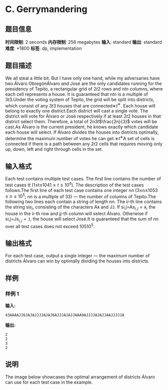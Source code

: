 # C. Gerrymandering

## 题目信息

**时间限制**: 2 seconds
**内存限制**: 256 megabytes
**输入**: standard
**输出**: standard
**难度**: *1800
**标签**: dp, implementation

## 题目描述

We all steal a little bit. But I have only one hand, while my adversaries have two.Álvaro ObregónÁlvaro and José are the only candidates running for the presidency of Tepito, a rectangular grid of 2$t$$2$ rows and n$t$$n$ columns, where each cell represents a house. It is guaranteed that n$t$$n$ is a multiple of 3$t$$3$.Under the voting system of Tepito, the grid will be split into districts, which consist of any 3$t$$3$ houses that are connected∗$t$$^{\text{∗}}$. Each house will belong to exactly one district.Each district will cast a single vote. The district will vote for Álvaro or José respectively if at least 2$t$$2$ houses in that district select them. Therefore, a total of 2n3$t$$\frac{2n}{3}$ votes will be cast.As Álvaro is the current president, he knows exactly which candidate each house will select. If Álvaro divides the houses into districts optimally, determine the maximum number of votes he can get.∗$t$$^{\text{∗}}$A set of cells is connected if there is a path between any 2$t$$2$ cells that requires moving only up, down, left and right through cells in the set.

## 输入格式

Each test contains multiple test cases. The first line contains the number of test cases t$t$ (1≤t≤104$1 \le t \le 10^4$). The description of the test cases follows.The first line of each test case contains one integer n$n$ (3≤n≤105$3 \le n \le 10^5$; n$n$ is a multiple of 3$3$) — the number of columns of Tepito.The following two lines each contain a string of length n$n$. The i$i$-th line contains the string si$s_i$, consisting of the characters A$\texttt{A}$ and J$\texttt{J}$. If si,j=A$s_{i,j}=\texttt{A}$, the house in the i$i$-th row and j$j$-th column will select Álvaro. Otherwise if si,j=J$s_{i,j}=\texttt{J}$, the house will select José.It is guaranteed that the sum of n$n$ over all test cases does not exceed 105$10^5$.

## 输出格式

For each test case, output a single integer — the maximum number of districts Álvaro can win by optimally dividing the houses into districts.

## 样例

### 样例 1

**输入:**
```
43AAAAJJ6JAJAJJJJAJAJ6AJJJAJAJJAAA9AJJJJAJAJJAAJJJJJA
```

**输出:**
```
2
2
3
2
```

## 说明

The image below showcases the optimal arrangement of districts Álvaro can use for each test case in the example.
